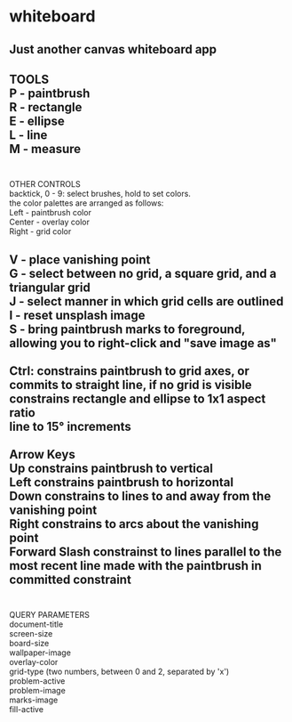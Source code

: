 # whiteboard
Just another canvas whiteboard app
<br />
------
TOOLS<br />
  P - paintbrush<br />
  R - rectangle<br />
  E - ellipse<br />
  L - line<br />
  M - measure<br />
<br />
------
OTHER CONTROLS<br />
  backtick, 0 - 9: select brushes, hold to set colors.<br />
    the color palettes are arranged as follows:<br />
      Left - paintbrush color<br />
      Center - overlay color<br />
      Right - grid color<br />

  V - place vanishing point<br />
  G - select between no grid, a square grid, and a triangular grid<br />
  J - select manner in which grid cells are outlined<br />
  I - reset unsplash image<br />
  S - bring paintbrush marks to foreground, allowing you to right-click and "save image as"<br />
<br />
Ctrl:
  constrains paintbrush to grid axes, or commits to straight line, if no grid is visible<br />
  constrains rectangle and ellipse to 1x1 aspect ratio<br />
  line to 15° increments<br />
<br />
Arrow Keys<br />
  Up constrains paintbrush to vertical<br />
  Left constrains paintbrush to horizontal<br />
  Down constrains to lines to and away from the vanishing point<br />
  Right constrains to arcs about the vanishing point<br />
  Forward Slash constrainst to lines parallel to the most recent line made with the paintbrush in committed constraint<br />
  <br />
------
QUERY PARAMETERS<br />
  document-title<br />
  screen-size<br />
  board-size<br />
  wallpaper-image<br />
  overlay-color<br />
  grid-type (two numbers, between 0 and 2, separated by 'x')<br />
  problem-active<br />
  problem-image<br />
  marks-image<br />
  fill-active<br />
